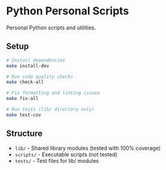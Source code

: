 # Python Personal Scripts

Personal Python scripts and utilities.

## Setup

```bash
# Install dependencies
make install-dev

# Run code quality checks
make check-all

# Fix formatting and linting issues
make fix-all

# Run tests (lib/ directory only)
make test-cov
```

## Structure

- `lib/` - Shared library modules (tested with 100% coverage)
- `scripts/` - Executable scripts (not tested)
- `tests/` - Test files for lib/ modules
